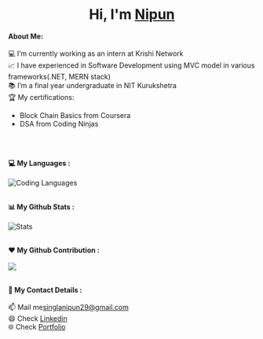 <h1 align="center">Hi, I'm <a href="https://github.com/dec0deit">Nipun</a></h1>

<div>
<strong>About Me:</strong><br><br>
💻 I’m currently working as an intern at Krishi Network<br>
📈 I have experienced in Software Development using MVC model in various frameworks(.NET, MERN stack)<br>
📚 I’m a final year undergraduate in NIT Kurukshetra<br>
🏆 My certifications: 
<ul>
  <li>Block Chain Basics from Coursera </li>
  <li>DSA from Coding Ninjas</li>
</ul>
<br><br>

<strong  align="center">💻 My Languages :</strong><br><br>
![Coding Languages](https://github-readme-stats.vercel.app/api/top-langs/?username=dec0deit&langs_count_private=true&theme=radical&card_width=445)<br><br>

<strong  align="center">📊 My Github Stats :</strong><br><br>
![Stats](https://github-readme-stats.vercel.app/api?username=dec0deit&show_icons=true&count_private=true&include_all_commits=true&theme=radical)<br><br>

<strong  align="center">❤️ My Github Contribution :</strong><br><br>
<img align="center" src="https://github-readme-streak-stats.herokuapp.com/?user=dec0deit&theme=radical&hide_border=true"/><br><br>


<strong  align="center">🌟 My Contact Details :</strong><br><br>
📫 Mail me<a href="mailto:singlanipun29@gmail.com">singlanipun29@gmail.com</a><br>
😄 Check <a href="https://www.linkedin.com/in/nipun-gupta-834946170/">Linkedin</a><br>
🌐 Check <a href="https://portfolio-website-56xb20602-nipunsingla.vercel.app/">Portfolio</a><br>


